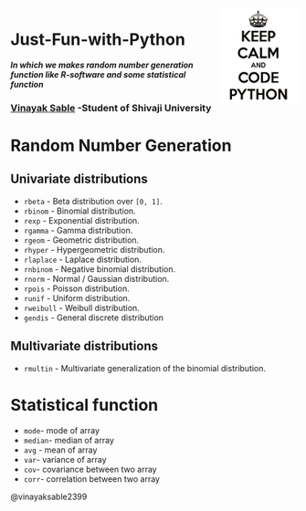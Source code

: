 <img src="python.png" alt="python" width="140" height="170" align="right">


# Just-Fun-with-Python 
**_In which we makes random number generation function like R-software and some statistical function_**

### [Vinayak Sable](https://www.linkedin.com/in/vinayak-sable-675502131) -Student of Shivaji University

# Random Number Generation

## Univariate distributions

+ ``rbeta``                 - Beta distribution over ``[0, 1]``.
+ ``rbinom``                - Binomial distribution.
+ ``rexp``                  - Exponential distribution.
+ ``rgamma``                - Gamma distribution.
+ ``rgeom``                 - Geometric distribution.
+ ``rhyper``                - Hypergeometric distribution.
+ ``rlaplace``              - Laplace distribution.
+ ``rnbinom``               - Negative binomial distribution.
+ ``rnorm``                 - Normal / Gaussian distribution.
+ ``rpois``                 - Poisson distribution.
+ ``runif``                 - Uniform distribution.
+ ``rweibull``              - Weibull distribution.
+ ``gendis``                - General discrete distribution

## Multivariate distributions
+ ``rmultin``              - Multivariate generalization of the binomial distribution.

# Statistical function
+ ``mode``- mode of array
+ ``median``- median of array
+ ``avg`` - mean of array
+ ``var``- variance of array 
+ ``cov``- covariance between two array
+ ``corr``- correlation between two array

@vinayaksable2399
